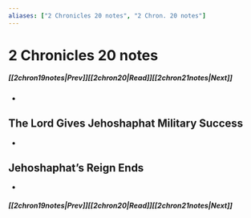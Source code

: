 ```yaml
---
aliases: ["2 Chronicles 20 notes", "2 Chron. 20 notes"]
---
```

# 2 Chronicles 20 notes
##### <span class=arrow-left></span>[[2chron19notes|Prev]]<span class=navigation-separator></span>[[2chron20|Read]]<span class=navigation-separator></span>[[2chron21notes|Next]]<span class=arrow-right></span>
- 
## The Lord Gives Jehoshaphat Military Success
- 
## Jehoshaphat’s Reign Ends
- 
##### <span class=arrow-left></span>[[2chron19notes|Prev]]<span class=navigation-separator></span>[[2chron20|Read]]<span class=navigation-separator></span>[[2chron21notes|Next]]<span class=arrow-right></span>